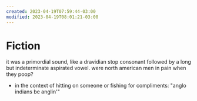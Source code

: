 ```yaml
---
created: 2023-04-19T07:59:44-03:00
modified: 2023-04-19T08:01:21-03:00
---
```


# Fiction

it was a primordial sound, like a dravidian stop consonant followed by a long but indeterminate aspirated vowel. were north american men in pain when they poop?

* in the context of hitting on someone or fishing for compliments: "anglo indians be anglin'"
